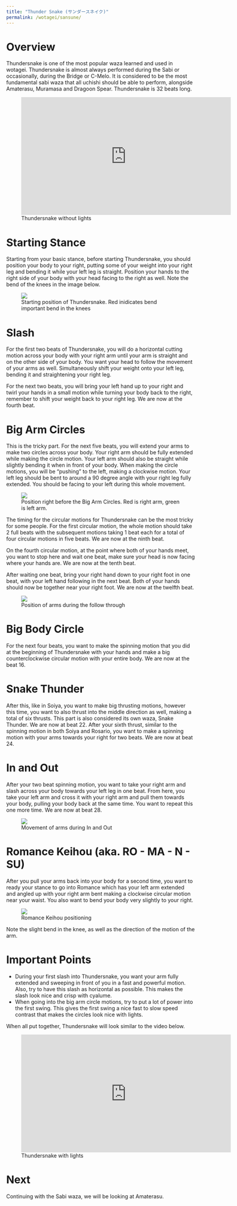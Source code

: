 ```yaml
---
title: "Thunder Snake (サンダースネイク)"
permalink: /wotagei/sansune/
---
```


# Overview

Thundersnake is one of the most popular waza learned and used in wotagei. 
Thundersnake is almost always performed during the Sabi or occasionally, during the Bridge or C-Melo. 
It is considered to be the most fundamental sabi waza that all uchishi should be able to perform, alongside Amaterasu, Muramasa and Dragoon Spear. 
Thundersnake is 32 beats long.

<figure>
<iframe width="560" height="315" src="https://www.youtube.com/embed/tOa0S8QdHTE" frameborder="0" allow="accelerometer; autoplay; encrypted-media; gyroscope; picture-in-picture" allowfullscreen></iframe>
<figcaption>Thundersnake without lights</figcaption>
</figure>

# Starting Stance
Starting from your basic stance, before starting Thundersnake, you should position your body to your right, putting some of your weight into your right leg and bending it while your left leg is straight. 
Position your hands to the right side of your body with your head facing to the right as well.
Note the bend of the knees in the image below.


<figure>
<img src="/assets/wotagei/sansune_start.jpg">
<figcaption>Starting position of Thundersnake. Red inidicates bend important bend in the knees</figcaption>
</figure>

# Slash

For the first two beats of Thundersnake, you will do a horizontal cutting motion across your body with your right arm until your arm is straight and on the other side of your body. You want your head to follow the movement of your arms as well. Simultaneously shift your weight onto your left leg, bending it and straightening your right leg. 

<!-- (Insert photo) -->

For the next two beats, you will bring your left hand up to your right and twirl your hands in a small motion while turning your body back to the right, remember to shift your weight back to your right leg. We are now at the fourth beat.

<!-- (Insert Photo) -->

# Big Arm Circles
This is the tricky part. For the next five beats, you will extend your arms to make two circles across your body. Your right arm should be fully extended while making the circle motion. Your left arm should also be straight while slightly bending it when in front of your body. When making the circle motions, you will be “pushing” to the left, making a clockwise motion. Your left leg should be bent to around a 90 degree angle with your right leg fully extended. You should be facing to your left during this whole movement.

<figure>
<img src="/assets/wotagei/sansune_circle_before.jpg">
<figcaption>Position right before the Big Arm Circles. Red is right arm, green is left arm.</figcaption>
</figure>

The timing for the circular motions for Thundersnake can be the most tricky for some people. For the first circular motion, the whole motion should take 2 full beats with the subsequent motions taking 1 beat each for a total of four circular motions in five beats. We are now at the ninth beat.


On the fourth circular motion, at the point where both of your hands meet, you want to stop here and wait one beat, make sure your head is now facing where your hands are. We are now at the tenth beat.


After waiting one beat, bring your right hand down to your right foot in one beat, with your left hand following in the next beat. Both of your hands should now be together near your right foot. We are now at the twelfth beat.

<figure>
<img src="/assets/wotagei/sansune_follow.jpg">
<figcaption>Position of arms during the follow through</figcaption>
</figure>



# Big Body Circle
For the next four beats, you want to make the spinning motion that you did at the beginning of Thundersnake with your hands and make a big counterclockwise circular motion with your entire body. 
We are now at the beat 16.

<!-- (Insert Photo) -->

# Snake Thunder
After this, like in Soiya, you want to make big thrusting motions, however this time, you want to also thrust into the middle direction as well, making a total of six thrusts. 
This part is also considered its own waza, Snake Thunder. 
We are now at beat 22.
After your sixth thrust, similar to the spinning motion in both Soiya and Rosario, you want to make a spinning motion with your arms towards your right for two beats. 
We are now at beat 24.

<!-- (Insert Photo) -->

# In and Out
After your two beat spinning motion, you want to take your right arm and slash across your body towards your left leg in one beat. From here, you take your left arm and cross it with your right arm and pull them towards your body, pulling your body back at the same time. You want to repeat this one more time. We are now at beat 28.

<figure>
<img src="/assets/wotagei/sansune_hikidashi.jpg">
<figcaption>Movement of arms during In and Out</figcaption>
</figure>

# Romance Keihou (aka. RO - MA - N - SU)
After you pull your arms back into your body for a second time, you want to ready your stance to go into Romance which has your left arm extended and angled up with your right arm bent making a clockwise circular motion near your waist. You also want to bend your body very slightly to your right.

<figure>
<img src="/assets/wotagei/sansune_romance_keihou.jpg">
<figcaption>Romance Keihou positioning</figcaption>
</figure>

Note the slight bend in the knee, as well as the direction of the motion of the arm.

# Important Points
 + During your first slash into Thundersnake, you want your arm fully extended and sweeping in front of you in a fast and powerful motion. Also, try to have this slash as horizontal as possible. This makes the slash look nice and crisp with cyalume.
 + When going into the big arm circle motions, try to put a lot of power into the first swing. This gives the first swing a nice fast to slow speed contrast that makes the circles look nice with lights.

When all put together, Thundersnake will look similar to the video below.

<figure>
<iframe width="560" height="315" src="https://www.youtube.com/embed/96oYgNAeSGA" frameborder="0" allow="accelerometer; autoplay; encrypted-media; gyroscope; picture-in-picture" allowfullscreen></iframe>
<figcaption>Thundersnake with lights</figcaption>
</figure>

# Next
Continuing with the Sabi waza, we will be looking at Amaterasu.


